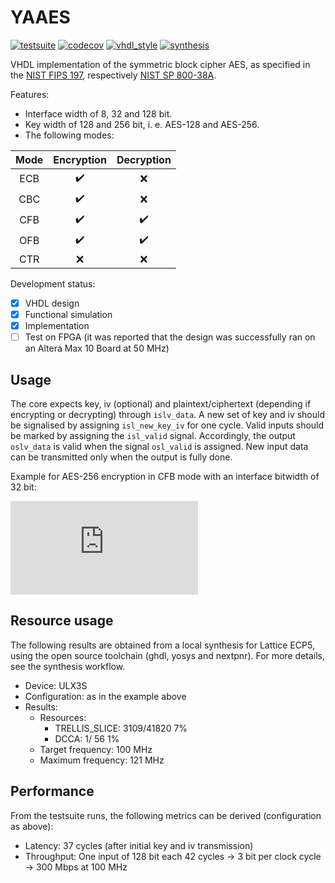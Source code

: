 # YAAES

[![testsuite](https://github.com/marph91/yaaes/workflows/testsuite/badge.svg)](https://github.com/marph91/yaaes/actions?query=workflow%3Atestsuite)
[![codecov](https://codecov.io/gh/marph91/yaaes/branch/master/graph/badge.svg)](https://codecov.io/gh/marph91/yaaes)
[![vhdl_style](https://github.com/marph91/yaaes/workflows/vhdl_style/badge.svg)](https://github.com/marph91/yaaes/actions?query=workflow%3Avhdl_style)
[![synthesis](https://github.com/marph91/yaaes/actions/workflows/synthesis.yml/badge.svg)](https://github.com/marph91/yaaes/actions/workflows/synthesis.yml)

VHDL implementation of the symmetric block cipher AES, as specified in the [NIST FIPS 197](https://nvlpubs.nist.gov/nistpubs/FIPS/NIST.FIPS.197.pdf), respectively [NIST SP 800-38A](https://nvlpubs.nist.gov/nistpubs/Legacy/SP/nistspecialpublication800-38a.pdf).

Features:

- Interface width of 8, 32 and 128 bit.
- Key width of 128 and 256 bit, i. e. AES-128 and AES-256.
- The following modes:

| Mode | Encryption | Decryption |
| :---: | :---: | :---: |
| ECB | :heavy_check_mark: | :x: |
| CBC | :heavy_check_mark: | :x: |
| CFB | :heavy_check_mark: | :heavy_check_mark: |
| OFB | :heavy_check_mark: | :heavy_check_mark: |
| CTR | :x: | :x: |

Development status:

- [x] VHDL design
- [x] Functional simulation
- [x] Implementation
- [ ] Test on FPGA (it was reported that the design was successfully ran on an Altera Max 10 Board at 50 MHz)

## Usage

The core expects key, iv (optional) and plaintext/ciphertext (depending if encrypting or decrypting) through `islv_data`. A new set of key and iv should be signalised by assigning `isl_new_key_iv` for one cycle. Valid inputs should be marked by assigning the `isl_valid` signal. Accordingly, the output `oslv_data` is valid when the signal `osl_valid` is assigned. New input data can be transmitted only when the output is fully done.

Example for AES-256 encryption in CFB mode with an interface bitwidth of 32 bit:

![AES toplevel waveform](https://svg.wavedrom.com/github/marph91/yaaes/add-usage-and-documentation/doc/aes_toplevel_waveform.json)

## Resource usage

The following results are obtained from a local synthesis for Lattice ECP5, using the open source toolchain (ghdl, yosys and nextpnr). For more details, see the synthesis workflow.

- Device: ULX3S
- Configuration: as in the example above
- Results:
  - Resources:
    - TRELLIS_SLICE:  3109/41820     7%
    - DCCA:              1/   56     1%
  - Target frequency: 100 MHz
  - Maximum frequency: 121 MHz

## Performance

From the testsuite runs, the following metrics can be derived (configuration as above):

- Latency: 37 cycles (after initial key and iv transmission)
- Throughput: One input of 128 bit each 42 cycles &rarr; 3 bit per clock cycle &rarr; 300 Mbps at 100 MHz
